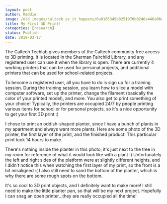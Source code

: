```yaml
---
layout: post
author: Maddie
image: /old_images/caltech_as_it_happens/6a0105349b8251970b0240a446a06e200c.jpg
title: My First 3D Print! 
categories: [research]
status: Publish
date: 2019-03-17
---
```



The Caltech Techlab gives members of the Caltech community free access to 3D printing. It is located in the Sherman Fairchild Library, and any registered user can use it when the library is open. There are currently 4 working printers that can be used for personal projects, and additional printers that can be used for school-related projects.

To become a registered user, all you have to do is sign up for a training session. During the training session, you learn how to slice a model with computer software, set up the printer, change the filament (basically the color of your printed model), and more. You also get to print something of your choice! Typically, the printers are occupied 24/7 by people printing various items for school or for personal projects, so it's a nice opportunity to get your first 3D print :)

I chose to print an oddish-shaped planter, since I have a bunch of plants in my apartment and always want more plants. Here are some photo of the 3D printer, the first layer of the print, and the finished product! This particular print took 14 hours to make. 

There's nothing inside the planter in this photo; it's just next to the tree in my room for reference of what it would look like with a plant :) Unfortunately the left and right sides of the platform were at slightly different heights, and I didn't notice this when watching the first layer of my print, so the front is a bit misaligned :( I also still need to sand the bottom of the planter, which is why there are some rough spots on the bottom.

It's so cool to 3D print objects, and I definitely want to make more! I still need to make the little planter pan, so that will be my next project. Hopefully I can snag an open printer...they are really occupied all the time!

